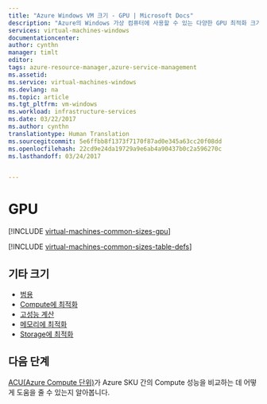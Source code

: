 ```yaml
---
title: "Azure Windows VM 크기 - GPU | Microsoft Docs"
description: "Azure의 Windows 가상 컴퓨터에 사용할 수 있는 다양한 GPU 최적화 크기를 나열합니다."
services: virtual-machines-windows
documentationcenter: 
author: cynthn
manager: timlt
editor: 
tags: azure-resource-manager,azure-service-management
ms.assetid: 
ms.service: virtual-machines-windows
ms.devlang: na
ms.topic: article
ms.tgt_pltfrm: vm-windows
ms.workload: infrastructure-services
ms.date: 03/22/2017
ms.author: cynthn
translationtype: Human Translation
ms.sourcegitcommit: 5e6ffbb8f1373f7170f87ad0e345a63cc20f08dd
ms.openlocfilehash: 22cd9e24da19729a9e6ab4a90437b0c2a596270c
ms.lasthandoff: 03/24/2017


---
```


# <a name="gpu"></a>GPU 

[!INCLUDE [virtual-machines-common-sizes-gpu](../../includes/virtual-machines-common-sizes-gpu.md)]

[!INCLUDE [virtual-machines-common-sizes-table-defs](../../includes/virtual-machines-common-sizes-table-defs.md)]

## <a name="other-sizes"></a>기타 크기
- [범용](virtual-machines-windows-sizes-general.md)
- [Compute에 최적화](virtual-machines-windows-sizes-compute.md)
- [고성능 계산](virtual-machines-windows-sizes-hpc.md)
- [메모리에 최적화](virtual-machines-windows-sizes-memory.md)
- [Storage에 최적화](virtual-machines-windows-sizes-storage.md)

## <a name="next-steps"></a>다음 단계
[ACU(Azure Compute 단위)](virtual-machines-windows-acu.md)가 Azure SKU 간의 Compute 성능을 비교하는 데 어떻게 도움을 줄 수 있는지 알아봅니다.


